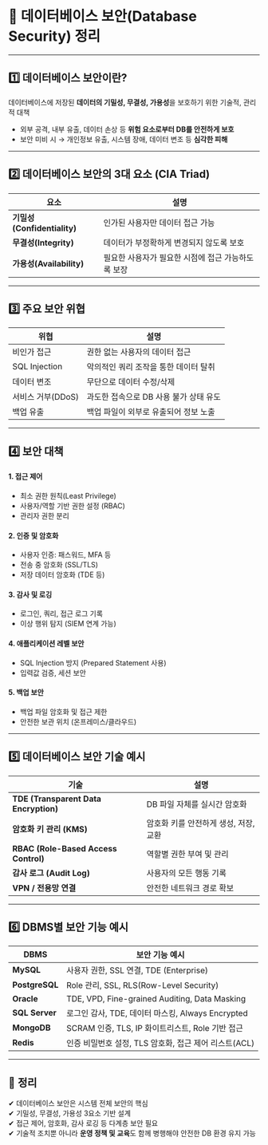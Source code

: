 # 📄 데이터베이스 보안(Database Security) 정리

---

## 1️⃣ 데이터베이스 보안이란?

데이터베이스에 저장된 **데이터의 기밀성, 무결성, 가용성**을 보호하기 위한 기술적, 관리적 대책  

- 외부 공격, 내부 유출, 데이터 손상 등 **위험 요소로부터 DB를 안전하게 보호**
- 보안 미비 시 → 개인정보 유출, 시스템 장애, 데이터 변조 등 **심각한 피해**

---

## 2️⃣ 데이터베이스 보안의 3대 요소 (CIA Triad)

| 요소 | 설명 |
|------|------|
| **기밀성(Confidentiality)** | 인가된 사용자만 데이터 접근 가능 |
| **무결성(Integrity)** | 데이터가 부정확하게 변경되지 않도록 보호 |
| **가용성(Availability)** | 필요한 사용자가 필요한 시점에 접근 가능하도록 보장 |

---

## 3️⃣ 주요 보안 위협

| 위협 | 설명 |
|------|------|
| 비인가 접근 | 권한 없는 사용자의 데이터 접근 |
| SQL Injection | 악의적인 쿼리 조작을 통한 데이터 탈취 |
| 데이터 변조 | 무단으로 데이터 수정/삭제 |
| 서비스 거부(DDoS) | 과도한 접속으로 DB 사용 불가 상태 유도 |
| 백업 유출 | 백업 파일이 외부로 유출되어 정보 노출 |

---

## 4️⃣ 보안 대책

#### 1. 접근 제어

- 최소 권한 원칙(Least Privilege)
- 사용자/역할 기반 권한 설정 (RBAC)
- 관리자 권한 분리

#### 2. 인증 및 암호화

- 사용자 인증: 패스워드, MFA 등
- 전송 중 암호화 (SSL/TLS)
- 저장 데이터 암호화 (TDE 등)

#### 3. 감사 및 로깅

- 로그인, 쿼리, 접근 로그 기록
- 이상 행위 탐지 (SIEM 연계 가능)

#### 4. 애플리케이션 레벨 보안

- SQL Injection 방지 (Prepared Statement 사용)
- 입력값 검증, 세션 보안

#### 5. 백업 보안

- 백업 파일 암호화 및 접근 제한
- 안전한 보관 위치 (온프레미스/클라우드)

---

## 5️⃣ 데이터베이스 보안 기술 예시

| 기술 | 설명 |
|------|------|
| **TDE (Transparent Data Encryption)** | DB 파일 자체를 실시간 암호화 |
| **암호화 키 관리 (KMS)** | 암호화 키를 안전하게 생성, 저장, 교환 |
| **RBAC (Role-Based Access Control)** | 역할별 권한 부여 및 관리 |
| **감사 로그 (Audit Log)** | 사용자의 모든 행동 기록 |
| **VPN / 전용망 연결** | 안전한 네트워크 경로 확보 |

---

## 6️⃣ DBMS별 보안 기능 예시

| DBMS | 보안 기능 예시 |
|------|----------------|
| **MySQL** | 사용자 권한, SSL 연결, TDE (Enterprise) |
| **PostgreSQL** | Role 관리, SSL, RLS(Row-Level Security) |
| **Oracle** | TDE, VPD, Fine-grained Auditing, Data Masking |
| **SQL Server** | 로그인 감사, TDE, 데이터 마스킹, Always Encrypted |
| **MongoDB** | SCRAM 인증, TLS, IP 화이트리스트, Role 기반 접근 |
| **Redis** | 인증 비밀번호 설정, TLS 암호화, 접근 제어 리스트(ACL) |

---

## 🎯 정리

✔ 데이터베이스 보안은 시스템 전체 보안의 핵심  
✔ 기밀성, 무결성, 가용성 3요소 기반 설계  
✔ 접근 제어, 암호화, 감사 로깅 등 다계층 보안 필요  
✔ 기술적 조치뿐 아니라 **운영 정책 및 교육**도 함께 병행해야 안전한 DB 환경 유지 가능

